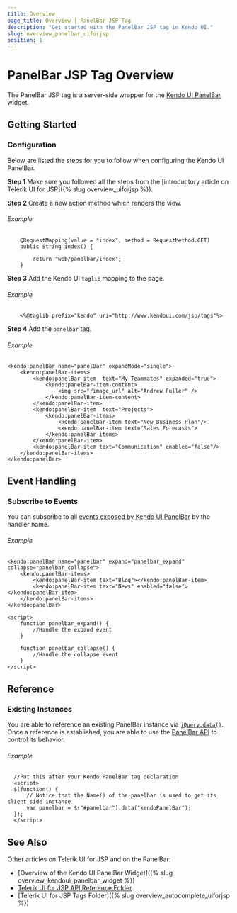 ```yaml
---
title: Overview
page_title: Overview | PanelBar JSP Tag
description: "Get started with the PanelBar JSP tag in Kendo UI."
slug: overview_panelbar_uiforjsp
position: 1
---
```


# PanelBar JSP Tag Overview

The PanelBar JSP tag is a server-side wrapper for the [Kendo UI PanelBar](/api/javascript/ui/panelbar) widget.

## Getting Started

### Configuration

Below are listed the steps for you to follow when configuring the Kendo UI PanelBar.

**Step 1** Make sure you followed all the steps from the [introductory article on Telerik UI for JSP]({% slug overview_uiforjsp %}).

**Step 2** Create a new action method which renders the view.

###### Example

        @RequestMapping(value = "index", method = RequestMethod.GET)
        public String index() {

            return "web/panelbar/index";
        }

**Step 3** Add the Kendo UI `taglib` mapping to the page.

###### Example

        <%@taglib prefix="kendo" uri="http://www.kendoui.com/jsp/tags"%>

**Step 4** Add the `panelbar` tag.

###### Example

    <kendo:panelBar name="panelBar" expandMode="single">
        <kendo:panelBar-items>
            <kendo:panelBar-item  text="My Teammates" expanded="true">
                <kendo:panelBar-item-content>
                    <img src="/image_url" alt="Andrew Fuller" />
                </kendo:panelBar-item-content>
            </kendo:panelBar-item>
            <kendo:panelBar-item  text="Projects">
                <kendo:panelBar-items>
                    <kendo:panelBar-item text="New Business Plan"/>
                    <kendo:panelBar-item text="Sales Forecasts">
                </kendo:panelBar-items>
            </kendo:panelBar-item>
            <kendo:panelBar-item text="Communication" enabled="false"/>
        </kendo:panelBar-items>
    </kendo:panelBar>

## Event Handling

### Subscribe to Events

You can subscribe to all [events exposed by Kendo UI PanelBar](/api/javascript/ui/panelbar#events) by the handler name.

###### Example

    <kendo:panelBar name="panelbar" expand="panelbar_expand" collapse="panelbar_collapse">
        <kendo:panelBar-items>
            <kendo:panelBar-item text="Blog"></kendo:panelBar-item>
            <kendo:panelBar-item text="News" enabled="false"></kendo:panelBar-item>
        </kendo:panelBar-items>
    </kendo:panelBar>

    <script>
        function panelbar_expand() {
            //Handle the expand event
        }

        function panelbar_collapse() {
            //Handle the collapse event
        }
    </script>

## Reference

### Existing Instances

You are able to reference an existing PanelBar instance via [`jQuery.data()`](http://api.jquery.com/jQuery.data/). Once a reference is established, you are able to use the [PanelBar API](/api/javascript/ui/panelbar#methods) to control its behavior.

###### Example

      //Put this after your Kendo PanelBar tag declaration
      <script>
      $(function() {
          // Notice that the Name() of the panelbar is used to get its client-side instance
          var panelbar = $("#panelbar").data("kendoPanelBar");
      });
      </script>

## See Also

Other articles on Telerik UI for JSP and on the PanelBar:

* [Overview of the Kendo UI PanelBar Widget]({% slug overview_kendoui_panelbar_widget %})
* [Telerik UI for JSP API Reference Folder](/api/jsp/autocomplete/animation)
* [Telerik UI for JSP Tags Folder]({% slug overview_autocomplete_uiforjsp %})
